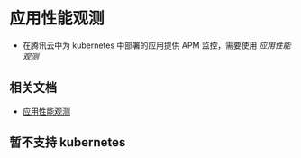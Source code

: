 # 应用性能观测

- 在腾讯云中为 kubernetes 中部署的应用提供 APM 监控，需要使用 *应用性能观测*

## 相关文档
- [应用性能观测](https://cloud.tencent.com/document/product/1463)


## 暂不支持 kubernetes